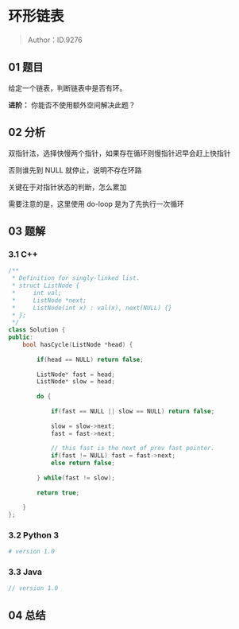 # 环形链表 

> Author：ID.9276

## 01 题目

给定一个链表，判断链表中是否有环。

**进阶：**
你能否不使用额外空间解决此题？

## 02 分析

双指针法，选择快慢两个指针，如果存在循环则慢指针迟早会赶上快指针

否则谁先到 NULL 就停止，说明不存在环路



关键在于对指针状态的判断，怎么累加



需要注意的是，这里使用 do-loop 是为了先执行一次循环

## 03 题解

### 3.1 C++

```c++
/**
 * Definition for singly-linked list.
 * struct ListNode {
 *     int val;
 *     ListNode *next;
 *     ListNode(int x) : val(x), next(NULL) {}
 * };
 */
class Solution {
public:
    bool hasCycle(ListNode *head) {
        
        if(head == NULL) return false;
        
        ListNode* fast = head;
        ListNode* slow = head;
        
        do {
            
            if(fast == NULL || slow == NULL) return false;
            
            slow = slow->next;
            fast = fast->next;
            
            // this fast is the next of prev fast pointer.
            if(fast != NULL) fast = fast->next;
            else return false;
            
        } while(fast != slow);
            
        return true;
        
    }
};
```



### 3.2 Python 3

```python
# version 1.0 

```

### 3.3 Java

```java
// version 1.0

```



## 04 总结

